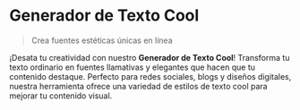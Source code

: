 # Generador de Texto Cool

> Crea fuentes estéticas únicas en línea

¡Desata tu creatividad con nuestro **Generador de Texto Cool**! Transforma tu texto ordinario en fuentes llamativas y elegantes que hacen que tu contenido destaque. Perfecto para redes sociales, blogs y diseños digitales, nuestra herramienta ofrece una variedad de estilos de texto cool para mejorar tu contenido visual.
